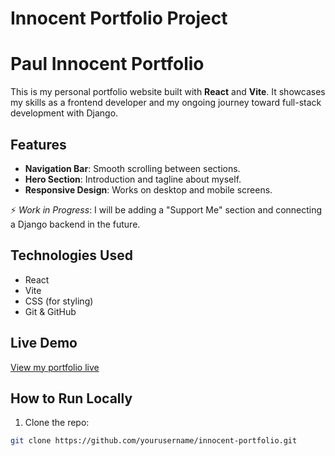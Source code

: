 # Innocent Portfolio Project

# Paul Innocent Portfolio

This is my personal portfolio website built with **React** and **Vite**. It showcases my skills as a frontend developer and my ongoing journey toward full-stack development with Django.

## Features

- **Navigation Bar**: Smooth scrolling between sections.
- **Hero Section**: Introduction and tagline about myself.
- **Responsive Design**: Works on desktop and mobile screens.

⚡ _Work in Progress_: I will be adding a "Support Me" section and connecting a Django backend in the future.

## Technologies Used

- React
- Vite
- CSS (for styling)
- Git & GitHub

## Live Demo

[View my portfolio live](https://your-vercel-link.vercel.app)

## How to Run Locally

1. Clone the repo:

```bash
git clone https://github.com/yourusername/innocent-portfolio.git
```
